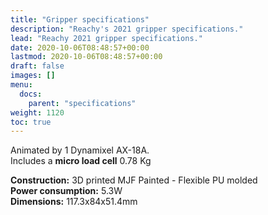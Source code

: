 ```yaml
---
title: "Gripper specifications"
description: "Reachy's 2021 gripper specifications."
lead: "Reachy 2021 gripper specifications."
date: 2020-10-06T08:48:57+00:00
lastmod: 2020-10-06T08:48:57+00:00
draft: false
images: []
menu:
  docs:
    parent: "specifications"
weight: 1120
toc: true
---
```


Animated by 1 Dynamixel AX-18A.  
Includes a **micro load cell** 0.78 Kg

**Construction:** 3D printed MJF Painted - Flexible PU molded  
**Power consumption:** 5.3W  
**Dimensions:** 117.3x84x51.4mm  

